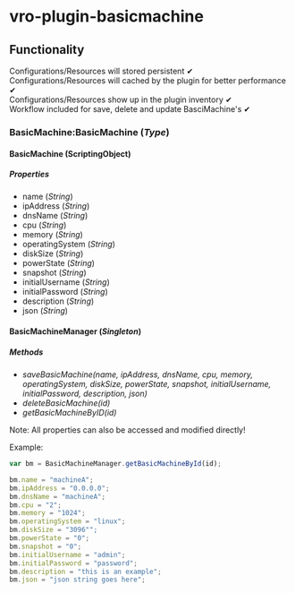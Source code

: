 # vro-plugin-basicmachine

## Functionality
Configurations/Resources will stored persistent ✔ <br/>
Configurations/Resources will cached by the plugin for better performance ✔ <br/>
Configurations/Resources show up in the plugin inventory ✔ <br/>
Workflow included for save, delete and update BasciMachine's ✔ <br/>

### BasicMachine:BasicMachine (*Type*)

#### BasicMachine (ScriptingObject)

##### Properties
* name (*String*)
* ipAddress (*String*)
* dnsName (*String*)
* cpu (*String*)
* memory (*String*)
* operatingSystem (*String*)
* diskSize (*String*)
* powerState (*String*)
* snapshot (*String*)
* initialUsername (*String*)
* initialPassword (*String*)
* description (*String*)
* json (*String*)

#### BasicMachineManager (*Singleton*)

##### Methods
* *saveBasicMachine(name, ipAddress, dnsName, cpu, memory, operatingSystem, diskSize, powerState, snapshot, initialUsername, initialPassword, description, json)*
* *deleteBasicMachine(id)*
* *getBasicMachineByID(id)*

Note: All properties can also be accessed and modified directly!

Example:
```javascript
var bm = BasicMachineManager.getBasicMachineById(id);

bm.name = "machineA";
bm.ipAddress = "0.0.0.0";
bm.dnsName = "machineA";
bm.cpu = "2";
bm.memory = "1024";
bm.operatingSystem = "linux";
bm.diskSize = "3096"";
bm.powerState = "0";
bm.snapshot = "0";
bm.initialUsername = "admin";
bm.initialPassword = "password";
bm.description = "this is an example";
bm.json = "json string goes here";
```
